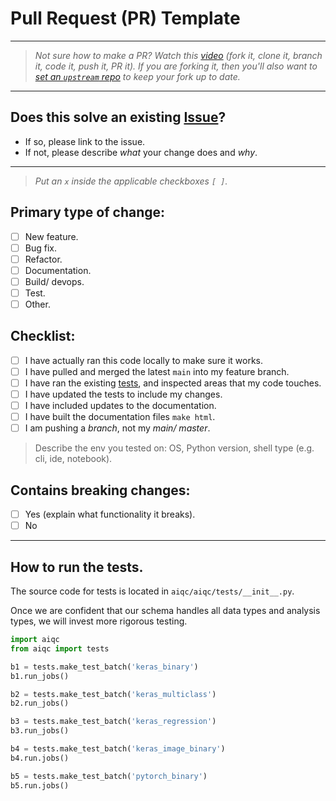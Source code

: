 # Pull Request (PR) Template

---

> *Not sure how to make a PR? Watch this [video](https://www.youtube.com/watch?v=rgbCcBNZcdQ) (fork it, clone it, branch it, code it, push it, PR it). If you are forking it, then you'll also want to [set an `upstream` repo](https://www.atlassian.com/git/tutorials/git-forks-and-upstreams ) to keep your fork up to date.*

---

## Does this solve an existing [Issue](https://github.com/aiqc/aiqc/issues)? 
- If so, please link to the issue.
- If not, please describe *what* your change does and *why*.

---

> *Put an `x` inside the applicable checkboxes `[ ]`.*

## Primary type of change:
- [ ] New feature.
- [ ] Bug fix.
- [ ] Refactor.
- [ ] Documentation.
- [ ] Build/ devops.
- [ ] Test.
- [ ] Other.

## Checklist:
- [ ] I have actually ran this code locally to make sure it works.
- [ ] I have pulled and merged the latest `main` into my feature branch.
- [ ] I have ran the existing [tests](https://github.com/aiqc/aiqc/new/main/.github#how-to-run-tests), and inspected areas that my code touches.
- [ ] I have updated the tests to include my changes.
- [ ] I have included updates to the documentation.
- [ ] I have built the documentation files `make html`.
- [ ] I am pushing a *branch*, not my *main/ master*.

> Describe the env you tested on: OS, Python version, shell type (e.g. cli, ide, notebook).

## Contains breaking changes:
- [ ] Yes (explain what functionality it breaks).
- [ ] No

---

## How to run the tests.
The source code for tests is located in `aiqc/aiqc/tests/__init__.py`. 

Once we are confident that our schema handles all data types and analysis types, we will invest more rigorous testing.
```python
import aiqc
from aiqc import tests

b1 = tests.make_test_batch('keras_binary')
b1.run_jobs()

b2 = tests.make_test_batch('keras_multiclass')
b2.run_jobs()

b3 = tests.make_test_batch('keras_regression')
b3.run_jobs()

b4 = tests.make_test_batch('keras_image_binary')
b4.run.jobs()

b5 = tests.make_test_batch('pytorch_binary')
b5.run.jobs()
```
